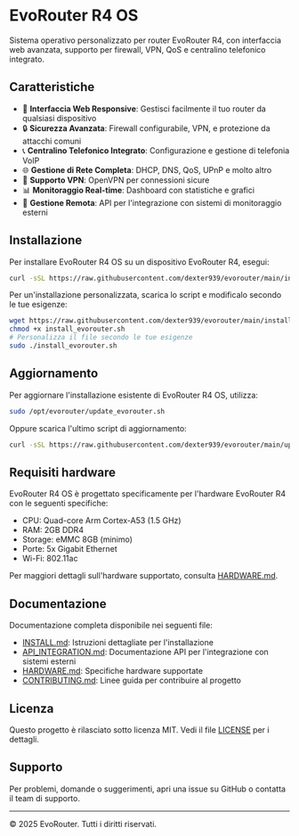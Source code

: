 # EvoRouter R4 OS

Sistema operativo personalizzato per router EvoRouter R4, con interfaccia web avanzata, supporto per firewall, VPN, QoS e centralino telefonico integrato.

## Caratteristiche

- 🚀 **Interfaccia Web Responsive**: Gestisci facilmente il tuo router da qualsiasi dispositivo
- 🔒 **Sicurezza Avanzata**: Firewall configurabile, VPN, e protezione da attacchi comuni
- 📞 **Centralino Telefonico Integrato**: Configurazione e gestione di telefonia VoIP
- 🌐 **Gestione di Rete Completa**: DHCP, DNS, QoS, UPnP e molto altro
- 🔄 **Supporto VPN**: OpenVPN per connessioni sicure
- 📊 **Monitoraggio Real-time**: Dashboard con statistiche e grafici
- 💼 **Gestione Remota**: API per l'integrazione con sistemi di monitoraggio esterni

## Installazione

Per installare EvoRouter R4 OS su un dispositivo EvoRouter R4, esegui:

```bash
curl -sSL https://raw.githubusercontent.com/dexter939/evorouter/main/install_evorouter.sh | sudo bash
```

Per un'installazione personalizzata, scarica lo script e modificalo secondo le tue esigenze:

```bash
wget https://raw.githubusercontent.com/dexter939/evorouter/main/install_evorouter.sh
chmod +x install_evorouter.sh
# Personalizza il file secondo le tue esigenze
sudo ./install_evorouter.sh
```

## Aggiornamento

Per aggiornare l'installazione esistente di EvoRouter R4 OS, utilizza:

```bash
sudo /opt/evorouter/update_evorouter.sh
```

Oppure scarica l'ultimo script di aggiornamento:

```bash
curl -sSL https://raw.githubusercontent.com/dexter939/evorouter/main/update_evorouter.sh | sudo bash
```

## Requisiti hardware

EvoRouter R4 OS è progettato specificamente per l'hardware EvoRouter R4 con le seguenti specifiche:

- CPU: Quad-core Arm Cortex-A53 (1.5 GHz)
- RAM: 2GB DDR4
- Storage: eMMC 8GB (minimo)
- Porte: 5x Gigabit Ethernet
- Wi-Fi: 802.11ac

Per maggiori dettagli sull'hardware supportato, consulta [HARDWARE.md](HARDWARE.md).

## Documentazione

Documentazione completa disponibile nei seguenti file:

- [INSTALL.md](INSTALL.md): Istruzioni dettagliate per l'installazione
- [API_INTEGRATION.md](API_INTEGRATION.md): Documentazione API per l'integrazione con sistemi esterni
- [HARDWARE.md](HARDWARE.md): Specifiche hardware supportate
- [CONTRIBUTING.md](CONTRIBUTING.md): Linee guida per contribuire al progetto

## Licenza

Questo progetto è rilasciato sotto licenza MIT. Vedi il file [LICENSE](LICENSE) per i dettagli.

## Supporto

Per problemi, domande o suggerimenti, apri una issue su GitHub o contatta il team di supporto.

---

&copy; 2025 EvoRouter. Tutti i diritti riservati.